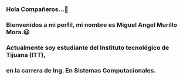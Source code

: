 ### Hola Compañeros...👋

### Bienvenidos a mi perfil, mi nombre es Miguel Angel Murillo Mora.😃

### Actualmente soy estudiante del Instituto tecnológico de Tijuana (ITT), 
### en la carrera de Ing. En Sistemas Computacionales. 
